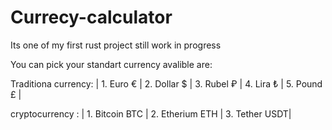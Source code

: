 # Currecy-calculator

Its one of my first rust project still work in progress

You can pick your standart currency avalible are:

 Traditiona currency: | 1. Euro € | 2. Dollar $ | 3. Rubel ₽ | 4. Lira ₺ | 5. Pound £ |
 
 cryptocurrency : | 1. Bitcoin BTC | 2. Etherium ETH | 3. Tether USDT|
 
